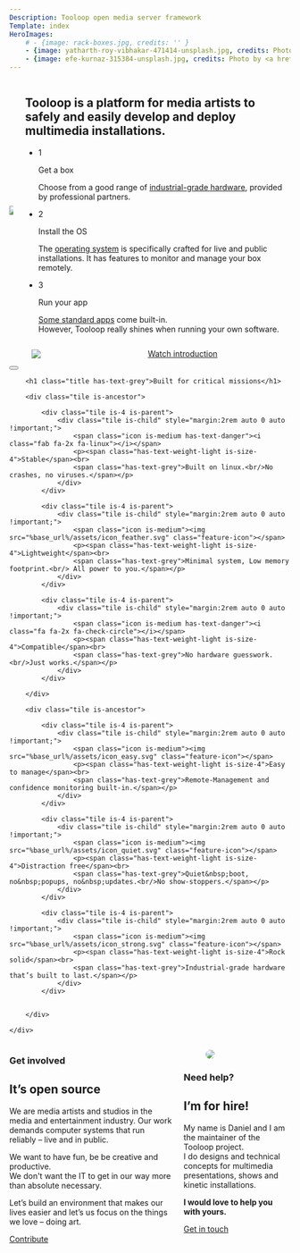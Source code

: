 ```yaml
---
Description: Tooloop open media server framework
Template: index
HeroImages: 
    # - {image: rack-boxes.jpg, credits: '' }
    - {image: yatharth-roy-vibhakar-471414-unsplash.jpg, credits: Photo by <a href="https://unsplash.com/photos/vJQCyAOegiI">yatharth roy vibhakar</a> on <a href="https://unsplash.com">Unsplash</a> }
    - {image: efe-kurnaz-315384-unsplash.jpg, credits: Photo by <a href="https://unsplash.com/photos/RnCPiXixooY">Efe Kurnaz</a> on <a href="https://unsplash.com">Unsplash</a> }
---
```


<section class="section is-medium">
    <div class="container">
        <div class="columns" style="align-items: center;">
            <div class="column is-half">
                <img src="%base_url%/assets/1-2-3-animation.gif" />
            </div>
            <div class="column is-half">
                <!-- <h1 class="title">About</h1> -->
                <h2 class="subtitle">Tooloop is a platform for media artists to safely and easily develop and deploy multimedia installations.</h2>
                <ul class="steps is-vertical">
                    <li class="steps-segment">
                        <span class="steps-marker">1</span>
                        <div class="steps-content">
                            <p class="is-size-4">Get a box</p>
                            <p>Choose from a good range of <a href="Boxes">industrial-grade hardware</a>, provided by professional partners.</p>
                        </div>
                    </li>
                    <li class="steps-segment">
                        <span class="steps-marker">2</span>
                        <div class="steps-content">
                            <p class="is-size-4">Install the OS</p>
                            <p>The <a href="OS">operating system</a> is specifically crafted for live and public installations. It has features to monitor and manage your box remotely.</p>
                        </div>
                    </li>
                    <li class="steps-segment">
                        <span class="steps-marker">3</span>
                        <div class="steps-content">
                            <p class="is-size-4">Run your app</p>
                            <p><a href="Apps">Some standard apps</a> come built-in.<br>However, Tooloop really shines when running your own software.</p>
                        </div>
                    </li>
                </ul>
            </div>
        </div>
    </div>
</section>

<section class="section hero is-dark is-bold">
    <div class="container content">
        <div class="columns is-centered" style="align-items: center;">
            <div class="column is-3">
                <a href="javascript:loadIntroVideo()" class="is-size-4">
                    <figure class="image is-marginless">
                        <img src="%base_url%/assets/intro-video-preview.jpg">
                    </figure>
                </a>
            </div>
            <div class="column has-text-centered is-narrow">
                <a href="javascript:loadIntroVideo()" class="is-size-4"><i class="fa fa-play-circle has-text-danger"></i> Watch introduction</a>
            </div>
        </div>
    </div>
</section>

<div id="intro-video-modal" class="modal">
    <div class="modal-background"></div>
    <div class="modal-content" style="overflow: inherit;">
            <div class="videoWrapper">
            </div>
    </div>
    <button class="modal-close is-large" aria-label="close"></button>
</div>
<script type="text/javascript">
    function loadIntroVideo () {
        var videoWrapper = document.querySelector('#intro-video-modal .videoWrapper');
        /*videoWrapper.innerHTML = '<iframe width="560" height="315" src="https://www.youtube-nocookie.com/embed/NpEaa2P7qZI?rel=0&amp;showinfo=0" frameborder="0" allow="autoplay; encrypted-media" allowfullscreen></iframe>';*/
        videoWrapper.innerHTML = '<video controls autoplay><source src="%base_url%/assets/intro-video.mp4" type="video/mp4"></video>';

        openModal('intro-video-modal');
    }
</script>

<section class="section hero is-medium is-light has-text-centered">
    <div class="container content">

        <h1 class="title has-text-grey">Built for critical missions</h1>  

        <div class="tile is-ancestor">

            <div class="tile is-4 is-parent">
                <div class="tile is-child" style="margin:2rem auto 0 auto !important;">
                    <span class="icon is-medium has-text-danger"><i class="fab fa-2x fa-linux"></i></span>
                    <p><span class="has-text-weight-light is-size-4">Stable</span><br>
                    <span class="has-text-grey">Built on linux.<br/>No crashes, no viruses.</span></p>
                </div>
            </div>

            <div class="tile is-4 is-parent">
                <div class="tile is-child" style="margin:2rem auto 0 auto !important;">
                    <span class="icon is-medium"><img src="%base_url%/assets/icon_feather.svg" class="feature-icon"></span>
                    <p><span class="has-text-weight-light is-size-4">Lightweight</span><br>
                    <span class="has-text-grey">Minimal system, Low memory footprint.<br/> All power to you.</span></p>
                </div>
            </div>

            <div class="tile is-4 is-parent">
                <div class="tile is-child" style="margin:2rem auto 0 auto !important;">
                    <span class="icon is-medium has-text-danger"><i class="fa fa-2x fa-check-circle"></i></span>
                    <p><span class="has-text-weight-light is-size-4">Compatible</span><br>
                    <span class="has-text-grey">No hardware guesswork.<br/>Just works.</span></p>
                </div>
            </div>

        </div>

        <div class="tile is-ancestor">

            <div class="tile is-4 is-parent">
                <div class="tile is-child" style="margin:2rem auto 0 auto !important;">
                    <span class="icon is-medium"><img src="%base_url%/assets/icon_easy.svg" class="feature-icon"></span>
                    <p><span class="has-text-weight-light is-size-4">Easy to manage</span><br>
                    <span class="has-text-grey">Remote-Management and confidence monitoring built-in.</span></p>
                </div>
            </div>

            <div class="tile is-4 is-parent">
                <div class="tile is-child" style="margin:2rem auto 0 auto !important;">
                    <span class="icon is-medium"><img src="%base_url%/assets/icon_quiet.svg" class="feature-icon"></span>
                    <p><span class="has-text-weight-light is-size-4">Distraction free</span><br>
                    <span class="has-text-grey">Quiet&nbsp;boot, no&nbsp;popups, no&nbsp;updates.<br/>No show-stoppers.</span></p>
                </div>
            </div>

            <div class="tile is-4 is-parent">
                <div class="tile is-child" style="margin:2rem auto 0 auto !important;">
                    <span class="icon is-medium"><img src="%base_url%/assets/icon_strong.svg" class="feature-icon"></span>
                    <p><span class="has-text-weight-light is-size-4">Rock solid</span><br>
                    <span class="has-text-grey">Industrial-grade hardware that’s built to last.</span></p>
                </div>
            </div>


        </div>

    </div>
</section>

<section class="section is-medium">
    <div class="container">
        <div class="columns ">
            <div class="column">
                <article class="media">
                    <figure class="media-left">
                        <p class="image is-96x96">
                            <i class="fab fa-osi has-text-primary" style="font-size: 96px; margin: 0px;"></i>
                        </p>
                    </figure>
                    <div class="media-content">
                        <h1 class="title">Get involved</h1>
                        <h2 class="subtitle">It’s open source</h2>
                        <div class="content">
                             <p>We are media artists and studios in the media and entertainment industry. Our work demands computer systems that run reliably – live and in public.</p>
                            <p>We want to have fun, be be creative and productive.<br> We don't want the IT to get in our way more than absolute necessary.</p>
                            <p>Let’s build an environment that makes our lives easier and let’s us focus on the things we love – doing art.</p>
                            <a href="Development" class="button is-info">Contribute</a>
                        </div>
                    </div>
                </article>
            </div>
            <div class="column">
                <article class="media">
                    <figure class="media-left">
                        <p class="image is-96x96">
                            <img src="%base_url%/assets/profile-vollstock.jpg" style="border-radius: 100%;">
                        </p>
                    </figure>
                    <div class="media-content">
                        <h1 class="title">Need help?</h1>
                        <h2 class="subtitle has-text-danger">I’m for hire!  </h2>
                        <div class="content">
                            <p>My name is Daniel and I am the maintainer of the Tooloop project.<br>
                            I do designs and technical concepts for multimedia presentations, shows and kinetic installations.</p>
                            <p><strong>I would love to help you with yours.</strong></p>
                            <a href="https://www.vollstock.de/" class="button is-primary">Get in touch</a>
                        </div>
                    </div>
                </article>
            </div>
        </div>
    </div>
</section>